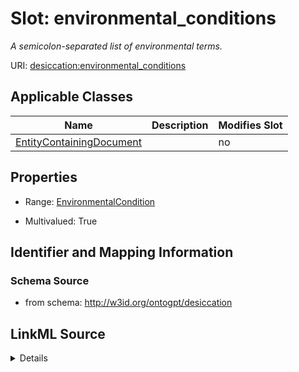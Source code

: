 

# Slot: environmental_conditions


_A semicolon-separated list of environmental terms._



URI: [desiccation:environmental_conditions](http://w3id.org/ontogpt/desiccationenvironmental_conditions)



<!-- no inheritance hierarchy -->





## Applicable Classes

| Name | Description | Modifies Slot |
| --- | --- | --- |
| [EntityContainingDocument](EntityContainingDocument.md) |  |  no  |







## Properties

* Range: [EnvironmentalCondition](EnvironmentalCondition.md)

* Multivalued: True





## Identifier and Mapping Information







### Schema Source


* from schema: http://w3id.org/ontogpt/desiccation




## LinkML Source

<details>
```yaml
name: environmental_conditions
description: A semicolon-separated list of environmental terms.
from_schema: http://w3id.org/ontogpt/desiccation
rank: 1000
multivalued: true
alias: environmental_conditions
owner: EntityContainingDocument
domain_of:
- EntityContainingDocument
range: EnvironmentalCondition

```
</details>